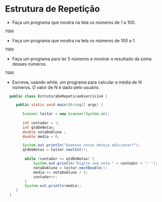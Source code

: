 # Estrutura de Repetição

- Faça um programa que mostra na tela os números de 1 a 100.

```java
TODO
```

- Faça um programa que mostra na tela os números de 100 a 1.

```java
TODO
```

- Faça um programa para ler 5 números e mostrar o resultado da soma desses números.

```java
TODO
```

- Escreva, usando while, um programa para calcular a média de N números. O valor de N é dado pelo usuário.

```java
  public class EstruturaDeRepeticaoExercicio4 {

     public static void main(String[] args) {
        
        Scanner leitor = new Scanner(System.in);
        
        int contador = 1;
        int qtdDeNotas;
        double notaDoAluno ;
        double media = 0;

        System.out.println("Quantas notas deseja adicionar?");
        qtdDeNotas = leitor.nextInt();
        
         while (contador <= qtdDeNotas) {
             System.out.println("Digite sua nota " + contador + ": ");
             notaDoAluno = leitor.nextDouble();
             media += notaDoAluno / 4;
             contador++;
         }
         System.out.println(media);
     }
  }
```
